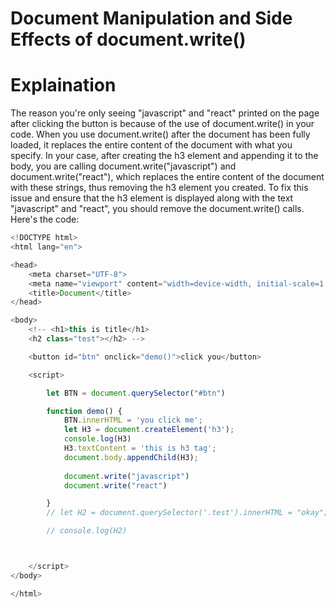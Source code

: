 # Document Manipulation and Side Effects of document.write()

# Explaination
The reason you're only seeing "javascript" and "react" printed on the page after clicking the button is because of the use of document.write() in your code.
When you use document.write() after the document has been fully loaded, it replaces the entire content of the document with what you specify. In your case, after creating the h3 element and appending it to the body, you are calling document.write("javascript") and document.write("react"), which replaces the entire content of the document with these strings, thus removing the h3 element you created.
To fix this issue and ensure that the h3 element is displayed along with the text "javascript" and "react", you should remove the document.write() calls.
Here's the code:


```js
<!DOCTYPE html>
<html lang="en">

<head>
    <meta charset="UTF-8">
    <meta name="viewport" content="width=device-width, initial-scale=1.0">
    <title>Document</title>
</head>

<body>
    <!-- <h1>this is title</h1>
    <h2 class="test"></h2> -->

    <button id="btn" onclick="demo()">click you</button>

    <script>

        let BTN = document.querySelector("#btn")

        function demo() {
            BTN.innerHTML = 'you click me';
            let H3 = document.createElement('h3');
            console.log(H3)
            H3.textContent = 'this is h3 tag';
            document.body.appendChild(H3);
            
            document.write("javascript")
            document.write("react")

        }
        // let H2 = document.querySelector('.test').innerHTML = "okay";

        // console.log(H2)



    </script>
</body>

</html>
```
